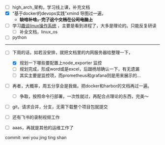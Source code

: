 - [ ] high_arch_架构，学习线上课，补充文档
- [x] “基于docker的devops实践”xmind 导图过一遍，
  - ~~**缺啥补啥，完了这个文档在公司电脑上**~~  
- [ ] 学习[趣谈linux操作系统](http://ddns.10086.fund:23339/15-%E8%B6%A3%E8%B0%88Linux%E6%93%8D%E4%BD%9C%E7%B3%BB%E7%BB%9F/04-%E6%A0%B8%E5%BF%83%E5%8E%9F%E7%90%86%E7%AF%87%EF%BC%9A%E7%AC%AC%E4%B8%89%E9%83%A8%E5%88%86%20%E8%BF%9B%E7%A8%8B%E7%AE%A1%E7%90%86%20%2810%E8%AE%B2%29/)  ，主要是看到进程了，大多是理论的。只能反复研读
  - [ ] 补全文档，linux_os
- [ ] python

---

- [ ] 下周的话，如若没安排，就把文档里的内网服务器给整理一下，
  - [x] 规划一下哪些要配置上node_exporter 监控
  - [ ] 规划完成，形成word或是excel，后跟杨旭确认一下，有无遗漏
  - [ ] 其实主要是监控项，而prometheus和grafana则是用来展示的...
- [ ] 再者，大概率，周五分享会是我做。把docker和harbor的文档再过一遍。
  - [ ] 争取，按照命令行部署，一次性就过，再配合点理论的东西，完美～
- [ ] git，请求合并，分支，无需下载整个项目包就提交
- [ ] 还有飞书的录制视频工作
- [ ] aaas，再就是其他的运维工作了



commit: wei you jing ting shan 